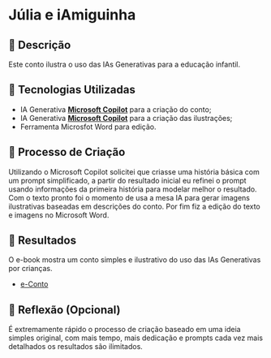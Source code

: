 # Júlia e iAmiguinha

## 📒 Descrição
Este conto ilustra o uso das IAs Generativas para a educação infantil.

## 🤖 Tecnologias Utilizadas
- IA Generativa **[Microsoft Copilot](https://copilot.microsoft.com)** para a criação do conto;
- IA Generativa **[Microsoft Copilot](https://copilot.microsoft.com)** para a criação das ilustrações;
- Ferramenta Microsfot Word para edição.

## 🧐 Processo de Criação
Utilizando o Microsoft Copilot solicitei que criasse uma história básica com um prompt simplificado, a partir do resultado inicial eu refinei o prompt usando informações da primeira história para modelar melhor o resultado. Com o texto pronto foi o momento de usa a mesa IA para gerar imagens ilustrativas baseadas em descrições do conto. Por fim fiz a edição do texto e imagens no Microsoft Word.

## 🚀 Resultados
O e-book mostra um conto simples e ilustrativo do uso das IAs Generativas por crianças.
- [e-Conto](iAmiguinha.pdf)

## 💭 Reflexão (Opcional)
É extremamente rápido o processo de criação baseado em uma ideia simples original, com mais tempo, mais dedicação e prompts cada vez mais detalhados os resultados são ilimitados.
